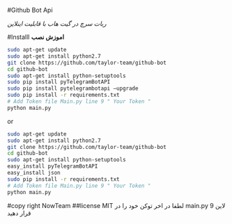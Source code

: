 #Github Bot Api

<i>
ربات سرچ در گیت هاب با قابلیت اینلاین
</i>

#Installl
<b> اموزش نصب</b>
```sh
sudo apt-get update
sudo apt-get install python2.7
git clone https://github.com/taylor-team/github-bot
cd github-bot
sudo apt-get install python-setuptools
sudo pip install pyTelegramBotAPI
sudo pip install pytelegrambotapi —upgrade
sudo pip install -r requirements.txt
# Add Token file Main.py line 9 " Your Token "
python main.py
```
or 
```sh
sudo apt-get update
sudo apt-get install python2.7
git clone https://github.com/taylor-team/github-bot
cd github-bot
sudo apt-get install python-setuptools
easy_install pyTelegramBotAPI
easy_install json
sudo pip install -r requirements.txt
# Add Token file Main.py line 9 " Your Token "
python main.py
```
#copy right NowTeam
##license MIT
لطفا در اخر توکن خود را در main.py لاین 9 قرار دهید
